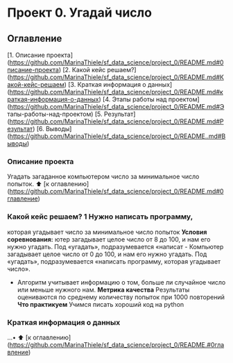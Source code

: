 
# Проект 0. Угадай число
## Оглавление
[1. Описание проекта] (https://github.com/MarinaThiele/sf_data_science/project_0/README.md#0писание-проекта)
[2. Какой кейс решаем?] (https://github.com/MarinaThiele/sf_data_science/project_0/README.md#Какой-кейс-решаем)
[3. Краткая информация о данных] (https://github.com/MarinaThiele/sf_data_science/project_0/README.md#краткая-информация-о-данных)
[4. Этапы работы над проектом] (https://github.com/MarinaThiele/sf_data_science/project_0/README.md#Э тапы-работы-над-проектом) 
[5. Результат] (https://github.com/MarinaThiele/sf_data_science/project_0/README.md#Результат) 
[6. Выводы] (https://github.com/MarinaThiele/sf_data_science/project_0/README..md#Bыводы)
### Описание проекта
Угадать загаданное компьютером число за минимальное число попыток.
:arrow_up: [к оглавлению] (https://github.com/MarinaThiele/sf_data_science/project_0/README.md#0главление)


### Какой кейс решаем? 1 Нужно написать программу,
которая угадывает число за минимальное число попыток
**Условия соревнования:**
ютер загадывает целое число от 8 до 100, и нам его нужно угадать. Под «угадать», подразумевается «написат - Компьютер загадывает целое число от 0 до 100, и нам его нужно угадать. Под «угадать», подразумевается «написать
программу, которая угадывает число».
- Алгоритм учитывает информацию о том, больше ли случайное число или меньше нужного нам.
**Метрика качества**
Результаты оцениваются по среднему количеству попыток при 1000 повторений
**Что практикуем**
Учимся писать хороший код на python
### Краткая информация о данных
...•
:arrow_up: [к оглавлению] (https://github.com/MarinaThiele/sf_data_science/project_0/README.#0главление)
